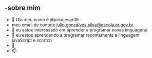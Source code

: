 -sobre mim    
- 
- 👋 Ola meu nome é @juliocesar09
- meu email de contato julio.goncalves.silva@escola.pr.gov.br
- 👀 eu estou interessado em aprender a programar novas linguagens
- 🌱 eu estou aprendendo a programar recentemente a linguagem javaScript e scratch
- 💞️ 
- 📫 

